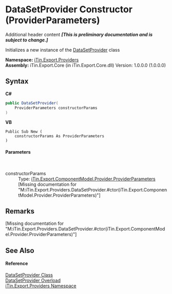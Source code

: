 # DataSetProvider Constructor (ProviderParameters)
Additional header content _**\[This is preliminary documentation and is subject to change.\]**_

Initializes a new instance of the <a href="a5867bf8-44b5-f776-5c3e-e9c1d4f1fc71">DataSetProvider</a> class

**Namespace:**&nbsp;<a href="88ce2d85-b580-9172-af9f-493dcf584f68">iTin.Export.Providers</a><br />**Assembly:**&nbsp;iTin.Export.Core (in iTin.Export.Core.dll) Version: 1.0.0.0 (1.0.0.0)

## Syntax

**C#**<br />
``` C#
public DataSetProvider(
	ProviderParameters constructorParams
)
```

**VB**<br />
``` VB
Public Sub New ( 
	constructorParams As ProviderParameters
)
```


#### Parameters
&nbsp;<dl><dt>constructorParams</dt><dd>Type: <a href="1e582920-3480-1476-7450-1ec39495fc62">iTin.Export.ComponentModel.Provider.ProviderParameters</a><br />\[Missing <param name="constructorParams"/> documentation for "M:iTin.Export.Providers.DataSetProvider.#ctor(iTin.Export.ComponentModel.Provider.ProviderParameters)"\]</dd></dl>

## Remarks
\[Missing <remarks> documentation for "M:iTin.Export.Providers.DataSetProvider.#ctor(iTin.Export.ComponentModel.Provider.ProviderParameters)"\]

## See Also


#### Reference
<a href="a5867bf8-44b5-f776-5c3e-e9c1d4f1fc71">DataSetProvider Class</a><br /><a href="23a24d9b-fc20-cdad-d0d2-1ce36502f3cb">DataSetProvider Overload</a><br /><a href="88ce2d85-b580-9172-af9f-493dcf584f68">iTin.Export.Providers Namespace</a><br />